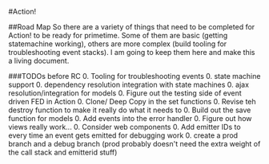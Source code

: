 #Action!

##Road Map
So there are a variety of things that need to be completed for Action! to be ready for primetime. Some of them are basic (getting statemachine working), others are more complex (build tooling for troubleshooting event stacks). I am going to keep them here and make this a living document.

###TODOs before RC
0. Tooling for troubleshooting events
0. state machine support
0. dependency resolution integration with state machines
0. ajax resolution/integration for models
0. Figure out the testing side of event driven FED in Action
0. Clone/ Deep Copy in the set functions
0. Revise teh destroy function to make it really do what it needs to
0. Build out the save function for models
0. Add events into the error handler
0. Figure out how views really work... 
0. Consider web components
0. Add emitter IDs to every time an event gets emitted for debugging work
0. create a prod branch and a debug branch (prod probably doesn't need the extra weight of the call stack and emitterid stuff)